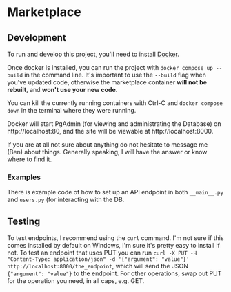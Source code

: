 # Marketplace
## Development
To run and develop this project, you'll need to install [Docker](https://docs.docker.com/desktop/).

Once docker is installed, you can run the project with `docker compose up --build` in the command line. It's important to use the `--build` flag when you've updated code, otherwise the marketplace container **will not be rebuilt**, and **won't use your new code**.

You can kill the currently running containers with Ctrl-C and `docker compose down` in the terminal where they were running.

Docker will start PgAdmin (for viewing and administrating the Database) on http://localhost:80, and the site will be viewable at http://localhost:8000.

If you are at all not sure about anything do not hesitate to message me (Ben) about things. Generally speaking, I will have the answer or know where to find it.

### Examples

There is example code of how to set up an API endpoint in both `__main__.py` and `users.py` (for interacting with the DB.

## Testing
To test endpoints, I recommend using the `curl` command. I'm not sure if this comes installed by default on Windows, I'm sure it's pretty easy to install if not.
To test an endpoint that uses PUT you can run `curl -X PUT -H "Content-Type: application/json" -d '{"argument": "value"}' http://localhost:8000/the_endpoint`, which will send the JSON `{"argument": "value"}` to the endpoint. For other operations, swap out PUT for the operation you need, in all caps, e.g. GET.
